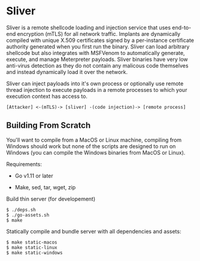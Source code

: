 Sliver
======

Sliver is a remote shellcode loading and injection service that uses end-to-end encryption (mTLS) for all network traffic. Implants are dynamically compiled with unique X.509 certificates signed by a per-instance certificate authority generated when you first run the binary. Sliver can load arbitrary shellcode but also integrates with MSFVenom to automatically generate, execute, and manage Meterpreter payloads. Sliver binaries have very low anti-virus detection as they do not contain any malicous code themselves and instead dynamically load it over the network.

Sliver can inject payloads into it's own process or optionally use remote thread injection to execute payloads in a remote processes to which your execution context has access to.

```
[Attacker] <-(mTLS)-> [sliver] -(code injection)-> [remote process]
```

## Building From Scratch ##

You'll want to compile from a MacOS or Linux machine, compiling from Windows should work but none of the scripts are designed to run on Windows (you can compile the Windows binaries from MacOS or Linux).

Requirements:

* Go v1.11 or later

* Make, sed, tar, wget, zip

Build thin server (for developement)

```
$ ./deps.sh
$ ./go-assets.sh
$ make
```

Statically compile and bundle server with all dependencies and assets:

```
$ make static-macos
$ make static-linux
$ make static-windows
```
